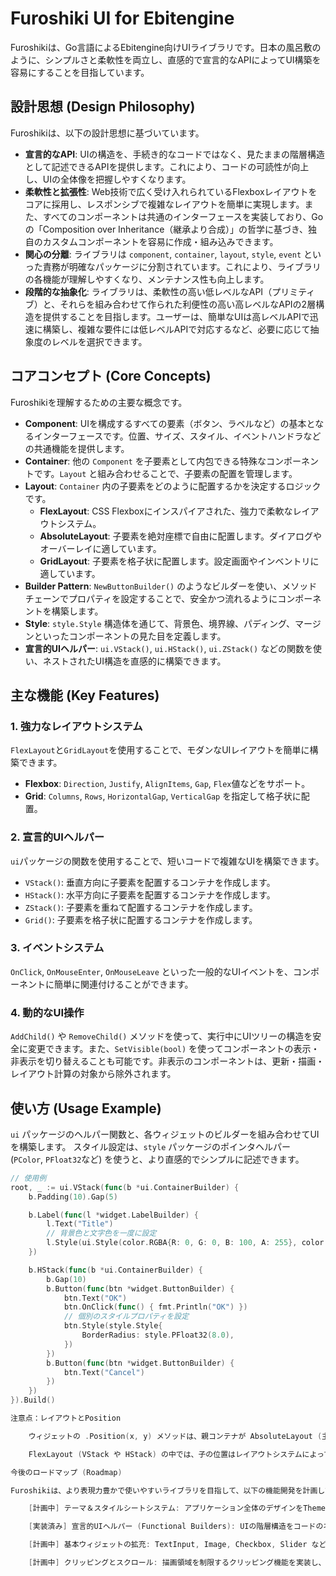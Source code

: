 # Furoshiki UI for Ebitengine

Furoshikiは、Go言語によるEbitengine向けUIライブラリです。日本の風呂敷のように、シンプルさと柔軟性を両立し、直感的で宣言的なAPIによってUI構築を容易にすることを目指しています。

## 設計思想 (Design Philosophy)

Furoshikiは、以下の設計思想に基づいています。

-   **宣言的なAPI**: UIの構造を、手続き的なコードではなく、見たままの階層構造として記述できるAPIを提供します。これにより、コードの可読性が向上し、UIの全体像を把握しやすくなります。
-   **柔軟性と拡張性**: Web技術で広く受け入れられているFlexboxレイアウトをコアに採用し、レスポンシブで複雑なレイアウトを簡単に実現します。また、すべてのコンポーネントは共通のインターフェースを実装しており、Goの「Composition over Inheritance（継承より合成）」の哲学に基づき、独自のカスタムコンポーネントを容易に作成・組み込みできます。
-   **関心の分離**: ライブラリは `component`, `container`, `layout`, `style`, `event` といった責務が明確なパッケージに分割されています。これにより、ライブラリの各機能が理解しやすくなり、メンテナンス性も向上します。
-   **段階的な抽象化**: ライブラリは、柔軟性の高い低レベルなAPI（プリミティブ）と、それらを組み合わせて作られた利便性の高い高レベルなAPIの2層構造を提供することを目指します。ユーザーは、簡単なUIは高レベルAPIで迅速に構築し、複雑な要件には低レベルAPIで対応するなど、必要に応じて抽象度のレベルを選択できます。

## コアコンセプト (Core Concepts)

Furoshikiを理解するための主要な概念です。

-   **Component**: UIを構成するすべての要素（ボタン、ラベルなど）の基本となるインターフェースです。位置、サイズ、スタイル、イベントハンドラなどの共通機能を提供します。
-   **Container**: 他の `Component` を子要素として内包できる特殊なコンポーネントです。`Layout` と組み合わせることで、子要素の配置を管理します。
-   **Layout**: `Container` 内の子要素をどのように配置するかを決定するロジックです。
    -   **FlexLayout**: CSS Flexboxにインスパイアされた、強力で柔軟なレイアウトシステム。
    -   **AbsoluteLayout**: 子要素を絶対座標で自由に配置します。ダイアログやオーバーレイに適しています。
    -   **GridLayout**: 子要素を格子状に配置します。設定画面やインベントリに適しています。
-   **Builder Pattern**: `NewButtonBuilder()` のようなビルダーを使い、メソッドチェーンでプロパティを設定することで、安全かつ流れるようにコンポーネントを構築します。
-   **Style**: `style.Style` 構造体を通じて、背景色、境界線、パディング、マージンといったコンポーネントの見た目を定義します。
-   **宣言的UIヘルパー**: `ui.VStack()`, `ui.HStack()`, `ui.ZStack()` などの関数を使い、ネストされたUI構造を直感的に構築できます。

## 主な機能 (Key Features)

### 1. 強力なレイアウトシステム

`FlexLayout`と`GridLayout`を使用することで、モダンなUIレイアウトを簡単に構築できます。

-   **Flexbox**: `Direction`, `Justify`, `AlignItems`, `Gap`, `Flex`値などをサポート。
-   **Grid**: `Columns`, `Rows`, `HorizontalGap`, `VerticalGap` を指定して格子状に配置。

### 2. 宣言的UIヘルパー

`ui`パッケージの関数を使用することで、短いコードで複雑なUIを構築できます。

-   `VStack()`: 垂直方向に子要素を配置するコンテナを作成します。
-   `HStack()`: 水平方向に子要素を配置するコンテナを作成します。
-   `ZStack()`: 子要素を重ねて配置するコンテナを作成します。
-   `Grid()`: 子要素を格子状に配置するコンテナを作成します。

### 3. イベントシステム

`OnClick`, `OnMouseEnter`, `OnMouseLeave` といった一般的なUIイベントを、コンポーネントに簡単に関連付けることができます。

### 4. 動的なUI操作

`AddChild()` や `RemoveChild()` メソッドを使って、実行中にUIツリーの構造を安全に変更できます。また、`SetVisible(bool)` を使ってコンポーネントの表示・非表示を切り替えることも可能です。非表示のコンポーネントは、更新・描画・レイアウト計算の対象から除外されます。

## 使い方 (Usage Example)

`ui` パッケージのヘルパー関数と、各ウィジェットのビルダーを組み合わせてUIを構築します。
スタイル設定は、`style` パッケージのポインタヘルパー (`PColor`, `PFloat32`など) を使うと、より直感的でシンプルに記述できます。

```go
// 使用例
root, _ := ui.VStack(func(b *ui.ContainerBuilder) {
    b.Padding(10).Gap(5)

    b.Label(func(l *widget.LabelBuilder) {
        l.Text("Title")
        // 背景色と文字色を一度に設定
        l.Style(ui.Style(color.RGBA{R: 0, G: 0, B: 100, A: 255}, color.White))
    })

    b.HStack(func(b *ui.ContainerBuilder) {
        b.Gap(10)
        b.Button(func(btn *widget.ButtonBuilder) {
            btn.Text("OK")
            btn.OnClick(func() { fmt.Println("OK") })
            // 個別のスタイルプロパティを設定
            btn.Style(style.Style{
                BorderRadius: style.PFloat32(8.0),
            })
        })
        b.Button(func(btn *widget.ButtonBuilder) {
            btn.Text("Cancel")
        })
    })
}).Build()

注意点：レイアウトとPosition

    ウィジェットの .Position(x, y) メソッドは、親コンテナが AbsoluteLayout (主に ui.ZStack で作成) の場合にのみ有効です。

    FlexLayout (VStack や HStack) の中では、子の位置はレイアウトシステムによって自動的に計算・管理されるため、.Position() の設定は無視されます。これは意図された挙動です。

今後のロードマップ (Roadmap)

Furoshikiは、より表現力豊かで使いやすいライブラリを目指して、以下の機能開発を計画しています。

    [計画中] テーマ＆スタイルシートシステム: アプリケーション全体のデザインをThemeオブジェクトとして一元管理し、.Class("classname")でスタイルを適用する仕組みを導入します。これにより、スタイル定義とUI構造を分離し、コードの簡潔化とデザインの一貫性を向上させます。

    [実装済み] 宣言的UIヘルパー (Functional Builders): UIの階層構造をコードのネストで表現できる高レベルAPIを導入し、より直感的で宣言的なUI構築を可能にします。

    [計画中] 基本ウィジェットの拡充: TextInput, Image, Checkbox, Slider など、基本的なUIコンポーネントを追加します。

    [計画中] クリッピングとスクロール: 描画領域を制限するクリッピング機能を実装し、ScrollViewコンテナを導入します。